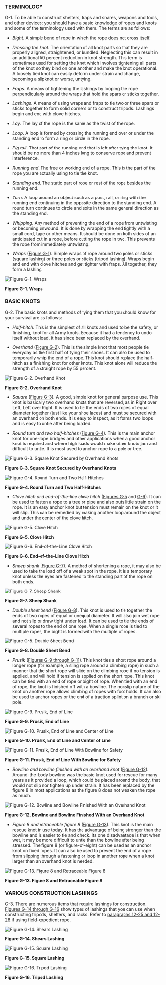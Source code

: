 ### TERMINOLOGY

G-1\. To be able to construct shelters, traps and snares, weapons and tools, and other devices; you should have a basic knowledge of ropes and knots and some of the terminology used with them. The terms are as follows:

*   _Bight_. A simple bend of rope in which the rope does not cross itself.

*   _Dressing the knot_. The orientation of all knot parts so that they are properly aligned, straightened, or bundled. Neglecting this can result in an additional 50 percent reduction in knot strength. This term is sometimes used for setting the knot which involves tightening all parts of the knot so they bind on one another and make the knot operational. A loosely tied knot can easily deform under strain and change, becoming a slipknot or worse, untying.

*   _Fraps_. A means of tightening the lashings by looping the rope perpendicularly around the wraps that hold the spars or sticks together.

*   _Lashings_. A means of using wraps and fraps to tie two or three spars or sticks together to form solid corners or to construct tripods. Lashings begin and end with clove hitches.

*   _Lay_. The lay of the rope is the same as the twist of the rope.

*   _Loop_. A loop is formed by crossing the running end over or under the standing end to form a ring or circle in the rope.

*   _Pig tail_. That part of the running end that is left after tying the knot. It should be no more than 4 inches long to conserve rope and prevent interference.

*   _Running end_. The free or working end of a rope. This is the part of the rope you are actually using to tie the knot.

*   _Standing end_. The static part of rope or rest of the rope besides the running end.

*   _Turn_. A loop around an object such as a post, rail, or ring with the running end continuing in the opposite direction to the standing end. A round turn continues to circle and exits in the same general direction as the standing end.

*   _Whipping_. Any method of preventing the end of a rope from untwisting or becoming unwound. It is done by wrapping the end tightly with a small cord, tape or other means. It should be done on both sides of an anticipated cut in a rope, before cutting the rope in two. This prevents the rope from immediately untwisting.

*   _Wraps_ ([Figure G-1](#figg-1)). Simple wraps of rope around two poles or sticks (square lashing) or three poles or sticks (tripod lashing). Wraps begin and end with clove hitches and get tighter with fraps. All together, they form a lashing.

<a name="figg-1"></a>![Figure G-1\. Wraps](image255.jpg)

**Figure G-1\. Wraps**

### BASIC KNOTS

G-2\. The basic knots and methods of tying them that you should know for your survival are as follows:

*   _Half-hitch._ This is the simplest of all knots and used to be the safety, or finishing, knot for all Army knots. Because it had a tendency to undo itself without load, it has since been replaced by the overhand.

*   _Overhand_ ([Figure G-2](#figg-2))_._ This is the simple knot that most people tie everyday as the first half of tying their shoes. It can also be used to temporarily whip the end of a rope. This knot should replace the half-hitch as a finishing knot for other knots. This knot alone will reduce the strength of a straight rope by 55 percent.

<a name="figg-2"></a>![Figure G-2\. Overhand Knot](image256.jpg)

**Figure G-2\. Overhand Knot**

*   _Square_ ([Figure G-3](#figg-3))_._ A good, simple knot for general purpose use. This knot is basically two overhand knots that are reversed, as in Right over Left, Left over Right. It is used to tie the ends of two ropes of equal diameter together (just like your shoe laces) and must be secured with an overhand on both ends. It is easy to inspect, as it forms two loops and is easy to untie after being loaded.

*   _Round turn and two half-hitches_ ([Figure G-4](#figg-4))_._ This is the main anchor knot for one-rope bridges and other applications when a good anchor knot is required and where high loads would make other knots jam and difficult to untie. It is most used to anchor rope to a pole or tree.

<a name="figg-3"></a>![Figure G-3\. Square Knot Secured by Overhand Knots](image257.jpg)

**Figure G-3\. Square Knot Secured by Overhand Knots**

<a name="figg-4"></a>![Figure G-4\. Round Turn and Two Half-Hitches](image258.jpg)

**Figure G-4\. Round Turn and Two Half-Hitches**

*   _Clove hitch and end-of-the-line clove hitch_ ([Figures G-5](#figg-5) and [G-6](#figg-6)). It can be used to fasten a rope to a tree or pipe and also puts little strain on the rope. It is an easy anchor knot but tension must remain on the knot or it will slip. This can be remedied by making another loop around the object and under the center of the clove hitch.

<a name="figg-5"></a>![Figure G-5\. Clove Hitch](image259.jpg)

**Figure G-5\. Clove Hitch**

<a name="figg-6"></a>![Figure G-6\. End-of-the-Line Clove Hitch](image260.jpg)

**Figure G-6\. End-of-the-Line Clove Hitch**

*   _Sheep shank_ ([Figure G-7](#figg-7))_._ A method of shortening a rope, it may also be used to take the load off of a weak spot in the rope. It is a temporary knot unless the eyes are fastened to the standing part of the rope on both ends.

<a name="figg-7"></a>![Figure G-7\. Sheep Shank](image261.jpg)

**Figure G-7\. Sheep Shank**

*   _Double sheet bend_ ([Figure G-8](#figg-8)). This knot is used to tie together the ends of two ropes of equal or unequal diameter. It will also join wet rope and not slip or draw tight under load. It can be used to tie the ends of several ropes to the end of one rope. When a single rope is tied to multiple ropes, the bight is formed with the multiple of ropes.

<a name="figg-8"></a>![Figure G-8\. Double Sheet Bend](image262.jpg)

**Figure G-8\. Double Sheet Bend**

*   _Prusik_ ([Figures G-9 through G-11](#figg-9)). This knot ties a short rope around a longer rope (for example, a sling rope around a climbing rope) in such a manner that the short rope will slide on the climbing rope if no tension is applied, and will hold if tension is applied on the short rope. This knot can be tied with an end of rope or bight of rope. When tied with an end of rope, the knot is finished off with a bowline. The nonslip nature of the knot on another rope allows climbing of ropes with foot holds. It can also be used to anchor ropes or the end of a traction splint on a branch or ski pole.

<a name="figg-9"></a>![Figure G-9\. Prusik, End of Line](image263.jpg)

**Figure G-9\. Prusik, End of Line**

<a name="figg-10"></a>![Figure G-10\. Prusik, End of Line and Center of Line](image264.jpg)

**Figure G-10\. Prusik, End of Line and Center of Line**

<a name="figg-11"></a>![Figure G-11\. Prusik, End of Line With Bowline for Safety](image265.jpg)

**Figure G-11\. Prusik, End of Line With Bowline for Safety**

*   _Bowline and bowline finished with an overhand knot_ ([Figure G-12](#figg-12)). Around-the-body bowline was the basic knot used for rescue for many years as it provided a loop, which could be placed around the body, that would not slip nor tighten up under strain. It has been replaced by the figure 8 in most applications as the figure 8 does not weaken the rope as much.

<a name="figg-12"></a>![Figure G-12\. Bowline and Bowline Finished With an Overhand Knot](image266.jpg)

**Figure G-12\. Bowline and Bowline Finished With an Overhand Knot**

*   _Figure 8 and retraceable figure 8_ ([Figure G-13](#figg-13)). This knot is the main rescue knot in use today. It has the advantage of being stronger than the bowline and is easier to tie and check. Its one disadvantage is that when wet, it may be more difficult to untie than the bowline after being stressed. The figure 8 (or figure-of-eight) can be used as an anchor knot on fixed ropes. It can also be used to prevent the end of a rope from slipping through a fastening or loop in another rope when a knot larger than an overhand knot is needed.

<a name="figg-13"></a>![Figure G-13\. Figure 8 and Retraceable Figure 8](image267.jpg)

**Figure G-13\. Figure 8 and Retraceable Figure 8**

### VARIOUS CONSTRUCTION LASHINGS

G-3\. There are numerous items that require lashings for construction. [Figures G-14 through G-16](#figg-14) show types of lashings that you can use when constructing tripods, shelters, and racks. Refer to [paragraphs 12-25 and 12-26](12#para12-25) if using field-expedient rope.

<a name="figg-14"></a>![Figure G-14\. Shears Lashing](image268.jpg)

**Figure G-14\. Shears Lashing**

<a name="figg-15"></a>![Figure G-15\. Square Lashing](image269.jpg)

**Figure G-15\. Square Lashing**

<a name="figg-16"></a>![Figure G-16\. Tripod Lashing](image270.jpg)

**Figure G-16\. Tripod Lashing**
